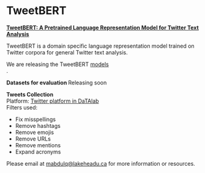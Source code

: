 # TweetBERT
<b> <u> <a href="https://www.researchgate.net/publication/344802362_TweetBERT_A_Pretrained_Language_Representation_Model_for_Twitter_Text_Analysis">TweetBERT: A Pretrained Language Representation Model for Twitter Text Analysis</a> </u> </b>


TweetBERT is a domain specific language representation model trained on Twitter corpora for general Twitter text analysis.


We are releasing the TweetBERT <a href="https://drive.google.com/drive/folders/1CiyQNUFzfcb_9buCKkeYhOa6wg0jSiuc?usp=sharing">models</a> <br>.

<b> Datasets for evaluation </b>
Releasing soon

<b> Tweets Collection </b> <br>
Platform: <a href="https://twitter.datalab.science/">Twitter platform in DaTAlab</a> <br>
Filters used:
<ul>
  <li>Fix misspellings</li>
  <li>Remove hashtags</li>
  <li>Remove emojis</li>
   <li>Remove URLs </li>
  <li>Remove mentions</li>
  <li>Expand acronyms</li>
</ul>


Please email at mabdulq@lakeheadu.ca for more information or resources.
